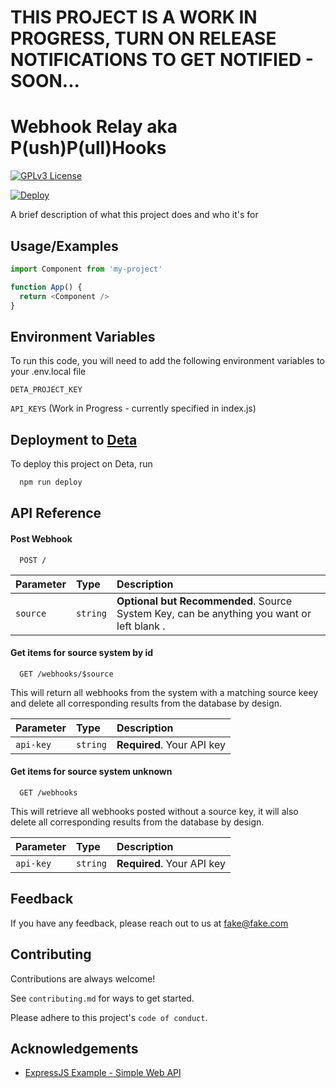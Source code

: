 # THIS PROJECT IS A WORK IN PROGRESS, TURN ON RELEASE NOTIFICATIONS TO GET NOTIFIED - SOON...

# Webhook Relay aka P(ush)P(ull)Hooks
[![GPLv3 License](https://img.shields.io/badge/License-GPL%20v3-yellow.svg)](https://opensource.org/licenses/)

[![Deploy](https://button.deta.dev/1/svg)](https://go.deta.dev/deploy)

A brief description of what this project does and who it's for


## Usage/Examples

```javascript
import Component from 'my-project'

function App() {
  return <Component />
}
```


## Environment Variables

To run this code, you will need to add the following environment variables to your .env.local file

`DETA_PROJECT_KEY`

`API_KEYS` (Work in Progress - currently specified in index.js)

## Deployment to [Deta](https://www.deta.sh/)

To deploy this project on Deta, run

```bash
  npm run deploy
```


## API Reference

#### Post Webhook

```http
  POST /
```

| Parameter | Type     | Description                |
| :-------- | :------- | :------------------------- |
| `source` | `string` | **Optional but Recommended**. Source System Key, can be anything you want or left blank .|


#### Get items for source system by id

```http
  GET /webhooks/$source
```
This will return all webhooks from the system with a matching source keey and delete all corresponding results from the database by design.

| Parameter | Type     | Description                |
| :-------- | :------- | :------------------------- |
| `api-key` | `string` | **Required**. Your API key |


#### Get items for source system unknown

```http
  GET /webhooks
```
This will retrieve all webhooks posted without a source key, it will also delete all corresponding results from the database by design.

| Parameter | Type     | Description                |
| :-------- | :------- | :------------------------- |
| `api-key` | `string` | **Required**. Your API key |


## Feedback

If you have any feedback, please reach out to us at fake@fake.com

## Contributing

Contributions are always welcome!

See `contributing.md` for ways to get started.

Please adhere to this project's `code of conduct`.

## Acknowledgements
 - [ExpressJS Example - Simple Web API](https://github.com/expressjs/express/blob/28db2c2c5cf992c897d1fbbc6b119ee02fe32ab1/examples/web-service/index.js)
